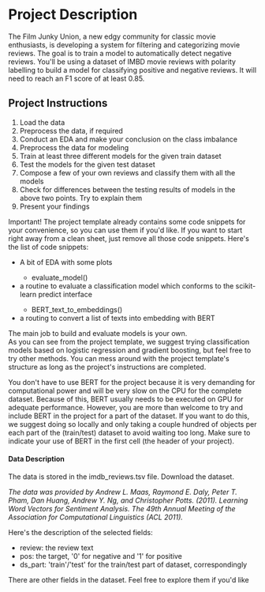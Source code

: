 <h1>Project Description</h1>
The Film Junky Union, a new edgy community for classic movie enthusiasts, is developing a system for filtering and categorizing movie reviews. The goal is to train a model to automatically detect negative reviews. You'll be using a dataset of IMBD movie reviews with polarity labelling to build a model for classifying positive and negative reviews. It will need to reach an F1 score of at least 0.85.

<h2>Project Instructions</h2>
<ol><li>Load the data</li>
<li>Preprocess the data, if required</li>
<li>Conduct an EDA and make your conclusion on the class imbalance</li>
<li>Preprocess the data for modeling</li>
<li>Train at least three different models for the given train dataset</li>
<li>Test the models for the given test dataset</li>
<li>Compose a few of your own reviews and classify them with all the models</li>
<li>Check for differences between the testing results of models in the above two points. Try to explain them</li>
<li>Present your findings</ol></li>
Important! The project template already contains some code snippets for your convenience, so you can use them if you'd like. If you want to start right away from a clean sheet, just remove all those code snippets. Here's the list of code snippets:<br>

<ul><li>A bit of EDA with some plots</li>
<ul><li>evaluate_model()</ul></li>
<li>a routine to evaluate a classification model which conforms to the scikit-learn predict interface</li>
<ul><li>BERT_text_to_embeddings()</ul></li>
<li>a routing to convert a list of texts into embedding with BERT</ul></li>

The main job to build and evaluate models is your own.<br>
As you can see from the project template, we suggest trying classification models based on logistic regression and gradient boosting, but feel free to try other methods. You can mess around with the project template's structure as long as the project's instructions are completed.<br>

You don't have to use BERT for the project because it is very demanding for computational power and will be very slow on the CPU for the complete dataset. Because of this, BERT usually needs to be executed on GPU for adequate performance. However, you are more than welcome to try and include BERT in the project for a part of the dataset. If you want to do this, we suggest doing so locally and only taking a couple hundred of objects per each part of the (train/test) dataset to avoid waiting too long. Make sure to indicate your use of BERT in the first cell (the header of your project).<br>

<h4>Data Description</h4>
The data is stored in the imdb_reviews.tsv file. Download the dataset.<br>

<i>The data was provided by Andrew L. Maas, Raymond E. Daly, Peter T. Pham, Dan Huang, Andrew Y. Ng, and Christopher Potts. (2011). Learning Word Vectors for Sentiment Analysis. The 49th Annual Meeting of the Association for Computational Linguistics (ACL 2011).</i>

Here's the description of the selected fields:<br>
<ul><li>review: the review text</li>
<li>pos: the target, '0' for negative and '1' for positive</li>
<li>ds_part: 'train'/'test' for the train/test part of dataset, correspondingly</ul></li>

There are other fields in the dataset. Feel free to explore them if you'd like
